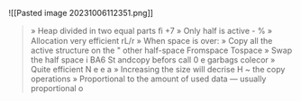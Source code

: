 ![[Pasted image 20231006112351.png]]
> » Heap divided in two equal parts ﬁ +7 » Only half is active - % » Allocation very efficient rL/r » When space is over: » Copy all the active structure on the " other half-space Fromspace Tospace » Swap the half space i BA6 St andcopy befors call 0 e garbags colecor » Quite efficient N e e a » Increasing the size will decrise H ~ the copy operations » Proportional to the amount of used data — usually proportional o